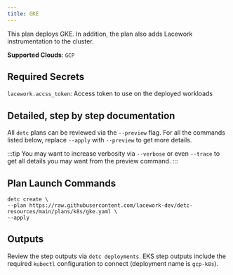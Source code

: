 ```yaml
---
title: GKE
---
```


This plan deploys GKE.  In addition, the plan also adds Lacework instrumentation to the cluster.

**Supported Clouds**: `GCP`

## Required Secrets

`lacework.accss_token`: Access token to use on the deployed workloads  

## Detailed, step by step documentation

All `detc` plans can be reviewed via the `--preview` flag. For all the commands listed below, replace `--apply` with `--preview` to get more details.

:::tip
You may want to increase verbosity via `--verbose` or even `--trace` to get all details you may want from the preview command.
:::

## Plan Launch Commands

```
detc create \
--plan https://raw.githubusercontent.com/lacework-dev/detc-resources/main/plans/k8s/gke.yaml \
--apply
```


## Outputs

Review the step outputs via `detc deployments`. EKS step outputs include the required `kubectl` configuration to connect (deployment name is `gcp-k8s`).
